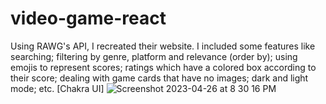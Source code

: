 # video-game-react
Using RAWG's API, I recreated their website. I included some features like searching; filtering by genre, platform and relevance (order by); using emojis to represent scores; ratings which have a colored box according to their score; dealing with game cards that have no images; dark and light mode; etc. [Chakra UI]
![Screenshot 2023-04-26 at 8 30 16 PM](https://user-images.githubusercontent.com/124623648/234657360-dce64543-6518-4471-9684-eaa88001c761.png)
